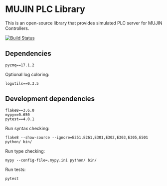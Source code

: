# MUJIN PLC Library

This is an open-source library that provides simulated PLC server for MUJIN Controllers.

[![Build Status](https://travis-ci.org/mujin/mujinplcpy.svg?branch=master)](https://travis-ci.org/mujin/mujinplcpy)

## Dependencies

```
pyzmq==17.1.2
```

Optional log coloring:

```
logutils==0.3.5
```


## Development dependencies

```
flake8==3.6.0
mypy==0.650
pytest==4.0.1
```

Run syntax checking:

```
flake8 --show-source --ignore=E251,E261,E301,E302,E303,E305,E501 python/ bin/
```

Run type checking:

```
mypy --config-file=.mypy.ini python/ bin/
```

Run tests:

```
pytest
```

